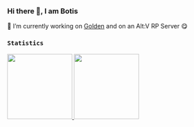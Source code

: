### Hi there 👋, I am Botis

🔭 I’m currently working on [Golden](https://github.com/spasten-studio/Golden) and on an Alt:V RP Server 😋

### `Statistics`
<a href="https://github.com/BotisDerG">
  <img height="150em" src="https://github-readme-stats.vercel.app/api?username=BotisDerG&show_icons=true&theme=github_dark&count_private=true" />
  <img height="150em" src="https://github-readme-stats.vercel.app/api/top-langs/?username=BotisDerG&layout=compact&theme=github_dark" />
</a>

<!--
Here are some ideas to get you started:

- 🔭 I’m currently working on (Golden)[]
- 🌱 I’m currently learning ...
- 👯 I’m looking to collaborate on ...
- 🤔 I’m looking for help with ...
- 💬 Ask me about ...
- 📫 How to reach me: Discord: Botis#0666
-->
